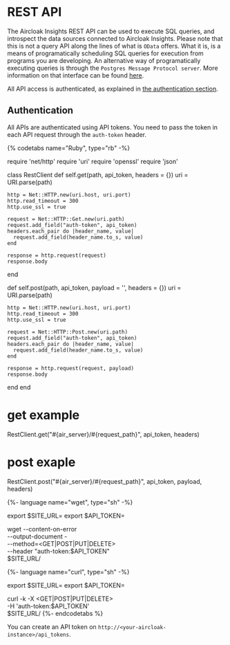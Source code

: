 # REST API

The Aircloak Insights REST API can be used to execute SQL queries, and introspect the data sources connected to Aircloak
Insights. Please note that this is not a query API along the lines of what is `OData` offers. What it is, is a means of
programatically scheduling SQL queries for execution from programs you are developing. An alternative way of
programatically executing queries is through the `Postgres Message Protocol server`. More information on that interface
can be found [here](api/psql.html).

All API access is authenticated, as explained in [the authentication section](#authentication).

## Authentication

All APIs are authenticated using API tokens. You need to pass the token in each API request through the `auth-token` header.


{% codetabs name="Ruby", type="rb" -%}

require 'net/http'
require 'uri'
require 'openssl'
require 'json'

class RestClient
  def self.get(path, api_token, headers = {})
    uri = URI.parse(path)

    http = Net::HTTP.new(uri.host, uri.port)
    http.read_timeout = 300
    http.use_ssl = true

    request = Net::HTTP::Get.new(uri.path)
    request.add_field("auth-token", api_token)
    headers.each_pair do |header_name, value|
      request.add_field(header_name.to_s, value)
    end

    response = http.request(request)
    response.body
  end

  def self.post(path, api_token, payload = '', headers = {})
    uri = URI.parse(path)

    http = Net::HTTP.new(uri.host, uri.port)
    http.read_timeout = 300
    http.use_ssl = true

    request = Net::HTTP::Post.new(uri.path)
    request.add_field("auth-token", api_token)
    headers.each_pair do |header_name, value|
      request.add_field(header_name.to_s, value)
    end

    response = http.request(request, payload)
    response.body
  end
end

# get example
RestClient.get("#{air_server}/#{request_path}", api_token, headers)

# post exaple
RestClient.post("#{air_server}/#{request_path}", api_token, payload, headers)


{%- language name="wget", type="sh" -%}

export $SITE_URL=<air-server-url>
export $API_TOKEN=<api-token>

wget --content-on-error \
     --output-document - \
     --method=<GET|POST|PUT|DELETE> \
     --header "auth-token:$API_TOKEN" \
     $SITE_URL/<request-path>


{%- language name="curl", type="sh" -%}

export $SITE_URL=<air-server-url>
export $API_TOKEN=<api-token>

curl -k -X <GET|POST|PUT|DELETE> \
     -H 'auth-token:$API_TOKEN' \
    $SITE_URL/<request-path>
{%- endcodetabs %}

You can create an API token on `http://<your-aircloak-instance>/api_tokens`.
